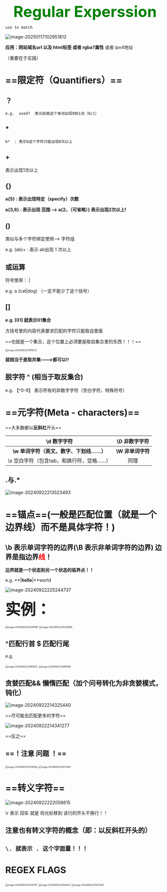 <center><b><font size=60 color=green  >Regular Experssion</font></b></center>

`use to match`

![image-20250117102951812](https://cdn.jsdelivr.net/gh/kasahuki/os_test@main/img/image-20250117102951812.png)

**应用：网站域名url 以及 html标签  或者 rgba?属性**   或者 ipv4地址

（重要在于实践）

# ==限定符（Quantifiers）==

## ？ 

`e.g.  used?  表示前面这个单词出现0到1词（0/1）`

## *

`b*  : 表示b这个字符只能出现0次以上`

## +

表示出现1次以上

## {}

**a{5}  : 表示出现特定（specify）次数**

**a{3,6} : 表示出现 范围   -->  a{2，（可省略）} 表示出现2次以上!**



## ()

类似与多个字符绑定使用--> 字符组

e.g.  (ab)+ : 表示 ab出现 1 次以上



## 或运算

符号使用： | 

e.g. a (cat|dog)  （一定不能少了这个括号）

## []

**e.g. [01] 就表示01集合**

方括号里的内容代表要求匹配的字符只能取自里面

==也就是一个集合，这个位置上必须要是取自集合里的东西！！！==

<img src="https://cdn.jsdelivr.net/gh/kasahuki/os_test@main/img/image-20240922211910573.png" alt="image-20240922211910573" style="zoom: 50%;" />

**就相当于是取并集--->都可以!!**



## 脱字符 ^ (相当于取反集合)

e.g.   【^0-9】 表示所有的非数字字符（空白字符，特殊符号）

# ==元字符(Meta - characters)==

==大多数都以**反斜杠**开头==



|               \d 数字字符                |   \D 非数字字符   |
| :--------------------------------------: | :---------------: |
| **\w 单词字符（英文、数字、下划线……）**  | **\W 非单词字符** |
| \s 空白字符（包含tab，和换行符，空格……） |       同理        |





## .与.*

![image-20240922213523493](https://cdn.jsdelivr.net/gh/kasahuki/os_test@main/img/image-20240922213523493.png)

# ==锚点==(一般是匹配位置（就是一个边界线）而不是具体字符！)

## \b 表示单词字符的边界(\B 表示非单词字符的边界) 边界是指边界<font color='red'>线</font>！

**边界就是一个状态到另一个状态的临界点！！**

e.g. **|**hello**|**world

![image-20240922225244737](https://cdn.jsdelivr.net/gh/kasahuki/os_test@main/img/image-20240922225244737.png)

<font size="40">**实例：**</font>



<img src="https://cdn.jsdelivr.net/gh/kasahuki/os_test@main/img/image-20240922230229195.png" alt="image-20240922230229195" style="zoom:50%;" />

<img src="https://cdn.jsdelivr.net/gh/kasahuki/os_test@main/img/image-20240922230243980.png" alt="image-20240922230243980" style="zoom:50%;" />

## ^匹配行首 $ 匹配行尾

e.g. 

<img src="https://cdn.jsdelivr.net/gh/kasahuki/os_test@main/img/image-20240922213959412.png" alt="image-20240922213959412" style="zoom:50%;" />

<img src="https://cdn.jsdelivr.net/gh/kasahuki/os_test@main/img/image-20240922213955188.png" alt="image-20240922213955188" style="zoom:50%;" />

## 贪婪匹配&& 懒惰匹配（加个问号转化为非贪婪模式，钝化）



![image-20240922214325440](https://cdn.jsdelivr.net/gh/kasahuki/os_test@main/img/image-20240922214325440.png)

==尽可能去匹配更多的字符==



![image-20240922214341277](https://cdn.jsdelivr.net/gh/kasahuki/os_test@main/img/image-20240922214341277.png)

==反之==

## ==！注意 问题 ！==

<img src="https://cdn.jsdelivr.net/gh/kasahuki/os_test@main/img/image-20240922215154506.png" alt="image-20240922215154506" style="zoom:50%;" />

<img src="https://cdn.jsdelivr.net/gh/kasahuki/os_test@main/img/image-20240922215212363.png" alt="image-20240922215212363" style="zoom:50%;" />

# ==转义字符==

![image-20240922222058615](https://cdn.jsdelivr.net/gh/kasahuki/os_test@main/img/image-20240922222058615.png)

\r 表示 回车 就是 将光标移到 该行的开头不换行！！



## 注意也有转义字符的概念（即：以反斜杠开头的）

## `\. 就表示 . 这个字面量！！！`





# REGEX FLAGS



<img src="https://cdn.jsdelivr.net/gh/kasahuki/os_test@main/img/image-20240922221535701.png" alt="image-20240922221535701" style="zoom:50%;" />

<img src="https://cdn.jsdelivr.net/gh/kasahuki/os_test@main/img/image-20240922221542411.png" alt="image-20240922221542411" style="zoom:50%;" />

<img src="https://cdn.jsdelivr.net/gh/kasahuki/os_test@main/img/image-20240922221557445.png" alt="image-20240922221557445" style="zoom:50%;" />





